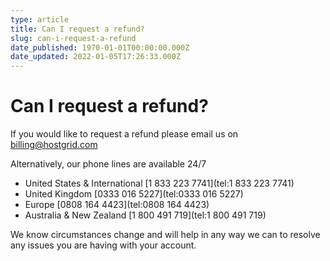 ```yaml
---
type: article
title: Can I request a refund?
slug: can-i-request-a-refund
date_published: 1970-01-01T00:00:00.000Z
date_updated: 2022-01-05T17:26:33.000Z
---
```


# Can I request a refund?

If you would like to request a refund please email us on [billing@hostgrid.com](mailto:billing@hostgrid.com?subject=Refund%20Request)

Alternatively, our phone lines are available 24/7

- United States & International [1 833 223 7741](tel:1 833 223 7741)
- United Kingdom [0333 016 5227](tel:0333 016 5227)
- Europe [0808 164 4423](tel:0808 164 4423)
- Australia & New Zealand [1 800 491 719](tel:1 800 491 719)

We know circumstances change and will help in any way we can to resolve any issues you are having with your account.